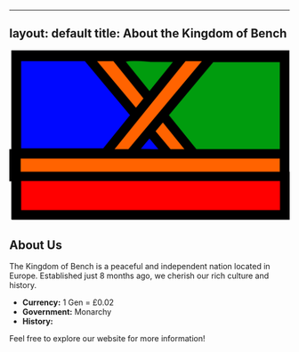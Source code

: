 
---
layout: default
title: About the Kingdom of Bench
---

![Flag](/docs/assets/Bench.png)

## About Us

The Kingdom of Bench is a peaceful and independent nation located in Europe. Established just 8 months ago, we cherish our rich culture and history.

- **Currency:** 1 Gen = £0.02
- **Government:** Monarchy
- **History:** 

Feel free to explore our website for more information!
